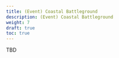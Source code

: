 ```yaml
---
title: (Event) Coastal Battleground
description: (Event) Coastal Battleground
weight: 7
draft: true
toc: true
---
```

TBD